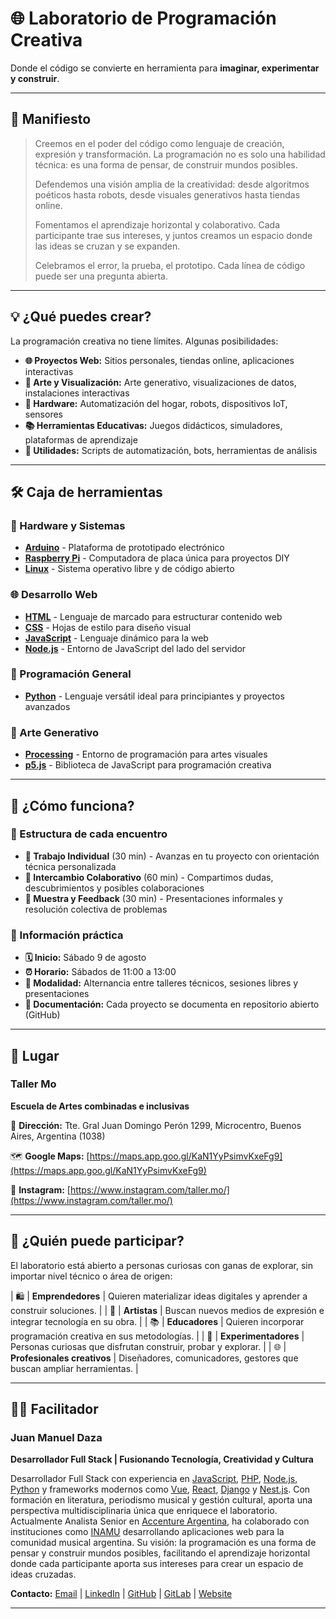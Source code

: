 # 🌐 Laboratorio de Programación Creativa

Donde el código se convierte en herramienta para **imaginar, experimentar y construir**.

---

## 📜 Manifiesto

> Creemos en el poder del código como lenguaje de creación, expresión y transformación.
> La programación no es solo una habilidad técnica: es una forma de pensar, de construir mundos posibles.
>
> Defendemos una visión amplia de la creatividad: desde algoritmos poéticos hasta robots, desde visuales generativos hasta tiendas online.
>
> Fomentamos el aprendizaje horizontal y colaborativo. Cada participante trae sus intereses, y juntos creamos un espacio donde las ideas se cruzan y se expanden.
>
> Celebramos el error, la prueba, el prototipo. Cada línea de código puede ser una pregunta abierta.

---

## 💡 ¿Qué puedes crear?

La programación creativa no tiene límites. Algunas posibilidades:

- **🌐 Proyectos Web:** Sitios personales, tiendas online, aplicaciones interactivas
- **🎨 Arte y Visualización:** Arte generativo, visualizaciones de datos, instalaciones interactivas
- **🤖 Hardware:** Automatización del hogar, robots, dispositivos IoT, sensores
- **📚 Herramientas Educativas:** Juegos didácticos, simuladores, plataformas de aprendizaje
- **🔧 Utilidades:** Scripts de automatización, bots, herramientas de análisis

---

## 🛠️ Caja de herramientas

### 🔧 Hardware y Sistemas
- **[Arduino](https://www.arduino.cc/)** - Plataforma de prototipado electrónico
- **[Raspberry Pi](https://www.raspberrypi.org/)** - Computadora de placa única para proyectos DIY
- **[Linux](https://www.linux.org/)** - Sistema operativo libre y de código abierto

### 🌐 Desarrollo Web
- **[HTML](https://developer.mozilla.org/es/docs/Web/HTML)** - Lenguaje de marcado para estructurar contenido web
- **[CSS](https://developer.mozilla.org/es/docs/Web/CSS)** - Hojas de estilo para diseño visual
- **[JavaScript](https://developer.mozilla.org/es/docs/Web/JavaScript)** - Lenguaje dinámico para la web
- **[Node.js](https://nodejs.org/)** - Entorno de JavaScript del lado del servidor

### 🐍 Programación General
- **[Python](https://www.python.org/)** - Lenguaje versátil ideal para principiantes y proyectos avanzados

### 🎨 Arte Generativo
- **[Processing](https://processing.org/)** - Entorno de programación para artes visuales
- **[p5.js](https://p5js.org/)** - Biblioteca de JavaScript para programación creativa

---

## 🧩 ¿Cómo funciona?

### 🔄 Estructura de cada encuentro
- **🎯 Trabajo Individual** (30 min) - Avanzas en tu proyecto con orientación técnica personalizada
- **🤝 Intercambio Colaborativo** (60 min) - Compartimos dudas, descubrimientos y posibles colaboraciones
- **📢 Muestra y Feedback** (30 min) - Presentaciones informales y resolución colectiva de problemas

### 📅 Información práctica
- **🗓️ Inicio:** Sábado 9 de agosto
- **⏰ Horario:** Sábados de 11:00 a 13:00
- **🔄 Modalidad:** Alternancia entre talleres técnicos, sesiones libres y presentaciones
- **📝 Documentación:** Cada proyecto se documenta en repositorio abierto (GitHub)

---

## 📍 Lugar

### Taller Mo
**Escuela de Artes combinadas e inclusivas**

📍 **Dirección:** Tte. Gral Juan Domingo Perón 1299, Microcentro, Buenos Aires, Argentina (1038)

🗺️ **Google Maps:** [https://maps.app.goo.gl/KaN1YyPsimvKxeFg9](https://maps.app.goo.gl/KaN1YyPsimvKxeFg9)

🔗 **Instagram:** [https://www.instagram.com/taller.mo/](https://www.instagram.com/taller.mo/)

---

## 👥 ¿Quién puede participar?

El laboratorio está abierto a personas curiosas con ganas de explorar, sin importar nivel técnico o área de origen:

| 🛍️ | **Emprendedores** | Quieren materializar ideas digitales y aprender a construir soluciones. |
| 🎨 | **Artistas** | Buscan nuevos medios de expresión e integrar tecnología en su obra. |
| 📚 | **Educadores** | Quieren incorporar programación creativa en sus metodologías. |
| 🔬 | **Experimentadores** | Personas curiosas que disfrutan construir, probar y explorar. |
| 🌐 | **Profesionales creativos** | Diseñadores, comunicadores, gestores que buscan ampliar herramientas. |

---

## 👨‍🏫 Facilitador

### Juan Manuel Daza
**Desarrollador Full Stack | Fusionando Tecnología, Creatividad y Cultura**

Desarrollador Full Stack con experiencia en [JavaScript](https://developer.mozilla.org/es/docs/Web/JavaScript), [PHP](https://www.php.net/), [Node.js](https://nodejs.org/), [Python](https://www.python.org/) y frameworks modernos como [Vue](https://vuejs.org/), [React](https://react.dev/), [Django](https://www.djangoproject.com/) y [Nest.js](https://nestjs.com/). Con formación en literatura, periodismo musical y gestión cultural, aporta una perspectiva multidisciplinaria única que enriquece el laboratorio. Actualmente Analista Senior en [Accenture Argentina](https://www.accenture.com/ar-es), ha colaborado con instituciones como [INAMU](https://inamu.musica.ar/) desarrollando aplicaciones web para la comunidad musical argentina. Su visión: la programación es una forma de pensar y construir mundos posibles, facilitando el aprendizaje horizontal donde cada participante aporta sus intereses para crear un espacio de ideas cruzadas.

**Contacto:** [Email](mailto:juanmanueldaza@gmail.com) | [LinkedIn](https://www.linkedin.com/in/juanmanueldaza) | [GitHub](https://github.com/juanmanueldaza) | [GitLab](https://gitlab.com/juanmanueldaza) | [Website](https://daza.ar/)

---
